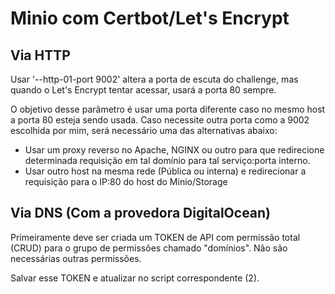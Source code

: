 # Minio com Certbot/Let's Encrypt

## Via HTTP
Usar '--http-01-port 9002' altera a porta de escuta do challenge, mas quando o Let's Encrypt tentar acessar, usará a porta 80 sempre.

O objetivo desse parâmetro é usar uma porta diferente caso no mesmo host a porta 80 esteja sendo usada.
Caso necessite outra porta como a 9002 escolhida por mim, será necessário uma das alternativas abaixo:

- Usar um proxy reverso no Apache, NGINX ou outro para que redirecione determinada requisição em tal domínio para tal serviço:porta interno.
- Usar outro host na mesma rede (Pública ou interna) e redirecionar a requisição para o IP:80 do host do Minio/Storage

## Via DNS (Com a provedora DigitalOcean)
Primeiramente deve ser criada um TOKEN de API com permissão total (CRUD) para o grupo de permissões chamado "domínios". Não são necessárias outras permissões.

Salvar esse TOKEN e atualizar no script correspondente (2).